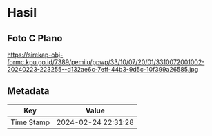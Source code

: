 # Hasil

## Foto C Plano

https://sirekap-obj-formc.kpu.go.id/7389/pemilu/ppwp/33/10/07/20/01/3310072001002-20240223-223255--d132ae6c-7eff-44b3-9d5c-10f399a26585.jpg


## Metadata

| Key        | Value               |
| ---------- | ------------------- |
| Time Stamp | 2024-02-24 22:31:28 |



